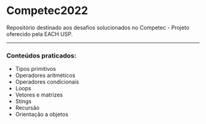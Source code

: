 # Competec2022
Repositório destinado aos desafios solucionados no Competec - Projeto oferecido pela EACH USP.
<hr>

<h3>Conteúdos praticados:</h3>

<ul>
<li>Tipos primitivos</li>
<li>Operadores aritméticos</li>
<li>Operadores condicionais</li>
<li>Loops</li>
<li>Vetores e matrizes</li>
<li>Stings</li>
<li>Recursão</li>
<li>Orientação a objetos</li>
</ul>
